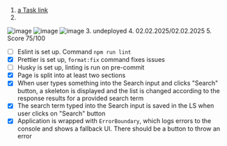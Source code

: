 1.  [a Task link  ](https://github.com/rolling-scopes-school/tasks/blob/master/react/modules/tasks/class-components.md#react-project-setup-class-components-error-boundary)
2. 
![image](https://github.com/user-attachments/assets/c703fba2-3622-4cb4-81f1-428cd9ab54d5)
![image](https://github.com/user-attachments/assets/d9e2506d-430c-43ef-9799-24c31ac3ee0a)
![image](https://github.com/user-attachments/assets/0c5ac54b-a52c-449c-839e-706b02394879)
3. undeployed 
4. 02.02.2025/02.02.2025
5. Score 75/100

- [ ] Eslint is set up. Command `npm run lint`
- [x] Prettier is set up, `format:fix` command fixes issues
- [ ] Husky is set up, linting is run on pre-commit
- [x] Page is split into at least two sections
- [x] When user types something into the Search input and clicks "Search" button, a skeleton is displayed and the list is changed according to the response results for a provided search term
- [x] The search term typed into the Search input is saved in the LS when user clicks on "Search" button
- [x] Application is wrapped with `ErrorBoundary`, which logs errors to the console and shows a fallback UI. There should be a button to throw an error
